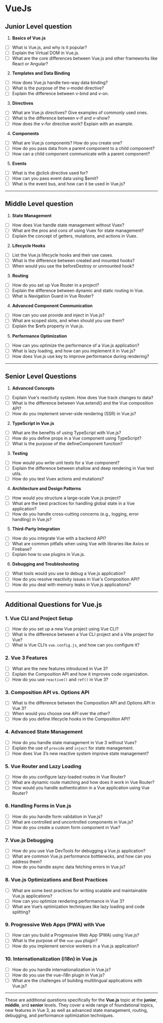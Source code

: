 # VueJs

## Junior Level question

1. **Basics of Vue.js**
- [ ] What is Vue.js, and why is it popular?
- [ ] Explain the Virtual DOM in Vue.js.
- [ ] What are the core differences between Vue.js and other frameworks like React or Angular?

2. **Templates and Data Binding**
- [ ] How does Vue.js handle two-way data binding?
- [ ] What is the purpose of the v-model directive?
- [ ] Explain the difference between v-bind and v-on.

3. **Directives**
- [ ] What are Vue.js directives? Give examples of commonly used ones.
- [ ] What is the difference between v-if and v-show?
- [ ] How does the v-for directive work? Explain with an example.

4. **Components**
- [ ] What are Vue.js components? How do you create one?
- [ ] How do you pass data from a parent component to a child component?
- [ ] How can a child component communicate with a parent component?

5. **Events**
- [ ] What is the @click directive used for?
- [ ] How can you pass event data using $emit?
- [ ] What is the event bus, and how can it be used in Vue.js?

---

## Middle Level question

1. **State Management**
- [ ] How does Vue handle state management without Vuex?
- [ ] What are the pros and cons of using Vuex for state management?
- [ ] Explain the concept of getters, mutations, and actions in Vuex.

2. **Lifecycle Hooks**
- [ ] List the Vue.js lifecycle hooks and their use cases.
- [ ] What is the difference between created and mounted hooks?
- [ ] When would you use the beforeDestroy or unmounted hook?

3. **Routing**
- [ ] How do you set up Vue Router in a project?
- [ ] Explain the difference between dynamic and static routing in Vue.
- [ ] What is Navigation Guard in Vue Router?

4. **Advanced Component Communication**
- [ ] How can you use provide and inject in Vue.js?
- [ ] What are scoped slots, and when should you use them?
- [ ] Explain the $refs property in Vue.js.

5. **Performance Optimization**
- [ ] How can you optimize the performance of a Vue.js application?
- [ ] What is lazy loading, and how can you implement it in Vue.js?
- [ ] How does Vue.js use key to improve performance during rendering?

---

## Senior Level Questions

1. **Advanced Concepts**
- [ ] Explain Vue's reactivity system. How does Vue track changes to data?
- [ ] What is the difference between Vue.extend() and the Vue composition API?
- [ ] How do you implement server-side rendering (SSR) in Vue.js?

2. **TypeScript in Vue.js**
- [ ] What are the benefits of using TypeScript with Vue.js?
- [ ] How do you define props in a Vue component using TypeScript?
- [ ] What is the purpose of the defineComponent function?

3. **Testing**
- [ ] How would you write unit tests for a Vue component?
- [ ] Explain the difference between shallow and deep rendering in Vue test utils.
- [ ] How do you test Vuex actions and mutations?

4. **Architecture and Design Patterns**
- [ ] How would you structure a large-scale Vue.js project?
- [ ] What are the best practices for handling global state in a Vue application?
- [ ] How do you handle cross-cutting concerns (e.g., logging, error handling) in Vue.js?

5. **Third-Party Integration**
- [ ] How do you integrate Vue with a backend API?
- [ ] What are common pitfalls when using Vue with libraries like Axios or Firebase?
- [ ] Explain how to use plugins in Vue.js.

6. **Debugging and Troubleshooting**
- [ ] What tools would you use to debug a Vue.js application?
- [ ] How do you resolve reactivity issues in Vue's Composition API?
- [ ] How do you deal with memory leaks in Vue.js applications?

---

## Additional Questions for Vue.js

### **1. Vue CLI and Project Setup**
- [ ] How do you set up a new Vue project using Vue CLI?
- [ ] What is the difference between a Vue CLI project and a Vite project for Vue?
- [ ] What is Vue CLI’s `vue.config.js`, and how can you configure it?

### **2. Vue 3 Features**
- [ ] What are the new features introduced in Vue 3?
- [ ] Explain the Composition API and how it improves code organization.
- [ ] How do you use `reactive()` and `ref()` in Vue 3?

### **3. Composition API vs. Options API**
- [ ] What is the difference between the Composition API and Options API in Vue 3?
- [ ] When would you choose one API over the other?
- [ ] How do you define lifecycle hooks in the Composition API?

### **4. Advanced State Management**
- [ ] How do you handle state management in Vue 3 without Vuex?
- [ ] Explain the use of `provide` and `inject` for state management.
- [ ] How does Vue 3’s new reactive system improve state management?

### **5. Vue Router and Lazy Loading**
- [ ] How do you configure lazy-loaded routes in Vue Router?
- [ ] What are dynamic route matching and how does it work in Vue Router?
- [ ] How would you handle authentication in a Vue application using Vue Router?

### **6. Handling Forms in Vue.js**
- [ ] How do you handle form validation in Vue.js?
- [ ] What are controlled and uncontrolled components in Vue.js?
- [ ] How do you create a custom form component in Vue?

### **7. Vue.js Debugging**
- [ ] How do you use Vue DevTools for debugging a Vue.js application?
- [ ] What are common Vue.js performance bottlenecks, and how can you address them?
- [ ] How do you handle async data fetching errors in Vue.js?

### **8. Vue.js Optimizations and Best Practices**
- [ ] What are some best practices for writing scalable and maintainable Vue.js applications?
- [ ] How can you optimize rendering performance in Vue 3?
- [ ] What are Vue’s optimization techniques like lazy loading and code splitting?

### **9. Progressive Web Apps (PWA) with Vue**
- [ ] How can you build a Progressive Web App (PWA) using Vue.js?
- [ ] What is the purpose of the `vue-pwa` plugin?
- [ ] How do you implement service workers in a Vue.js application?

### **10. Internationalization (i18n) in Vue.js**
- [ ] How do you handle internationalization in Vue.js?
- [ ] How do you use the vue-i18n plugin in Vue.js?
- [ ] What are the challenges of building multilingual applications with Vue.js?

---

These are additional questions specifically for the **Vue.js** topic at the **junior**, **middle**, and **senior** levels. They cover a wide range of foundational topics, new features in Vue 3, as well as advanced state management, routing, debugging, and performance optimization techniques.
